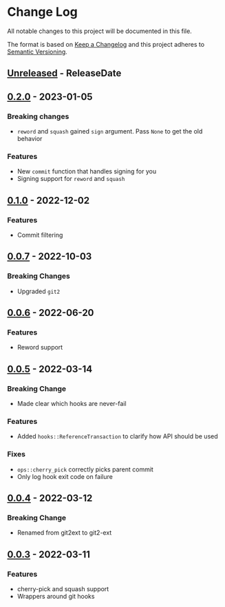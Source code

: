 # Change Log
All notable changes to this project will be documented in this file.

The format is based on [Keep a Changelog](http://keepachangelog.com/)
and this project adheres to [Semantic Versioning](http://semver.org/).

<!-- next-header -->
## [Unreleased] - ReleaseDate

## [0.2.0] - 2023-01-05

### Breaking changes

- `reword` and `squash` gained `sign` argument.  Pass `None` to get the old behavior

### Features

- New `commit` function that handles signing for you
- Signing support for `reword` and `squash`

## [0.1.0] - 2022-12-02

### Features

- Commit filtering

## [0.0.7] - 2022-10-03

### Breaking Changes

- Upgraded `git2`

## [0.0.6] - 2022-06-20

### Features

- Reword support

## [0.0.5] - 2022-03-14

### Breaking Change

- Made clear which hooks are never-fail

### Features

- Added `hooks::ReferenceTransaction` to clarify how API should be used

### Fixes

- `ops::cherry_pick` correctly picks parent commit
- Only log hook exit code on failure

## [0.0.4] - 2022-03-12

### Breaking Change

- Renamed from git2ext to git2-ext

## [0.0.3] - 2022-03-11

### Features

- cherry-pick and squash support
- Wrappers around git hooks

<!-- next-url -->
[Unreleased]: https://github.com/gitext-rs/git2-ext/compare/v0.2.0...HEAD
[0.2.0]: https://github.com/gitext-rs/git2-ext/compare/v0.1.0...v0.2.0
[0.1.0]: https://github.com/gitext-rs/git2-ext/compare/v0.0.7...v0.1.0
[0.0.7]: https://github.com/gitext-rs/git2-ext/compare/v0.0.6...v0.0.7
[0.0.6]: https://github.com/gitext-rs/git2-ext/compare/v0.0.5...v0.0.6
[0.0.5]: https://github.com/gitext-rs/git2-ext/compare/v0.0.4...v0.0.5
[0.0.4]: https://github.com/gitext-rs/git2-ext/compare/v0.0.3...v0.0.4
[0.0.3]: https://github.com/gitext-rs/git2-ext/compare/15449592300986753c174f63d412b212ad919285...v0.0.3
